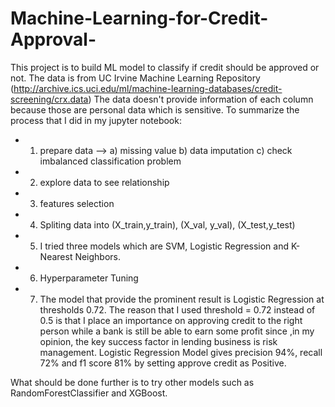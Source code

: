 # Machine-Learning-for-Credit-Approval-
This project is to build ML model to classify if credit should be approved or not.
The data is from UC Irvine Machine Learning Repository (http://archive.ics.uci.edu/ml/machine-learning-databases/credit-screening/crx.data)
The data doesn't provide information of each column because those are personal data which is sensitive.
To summarize the process that I did in my jupyter notebook:
- 1. prepare data  -->
       a) missing value
       b) data imputation
       c) check imbalanced classification problem
- 2. explore data to see relationship 
- 3. features selection
- 4. Spliting data into (X_train,y_train), (X_val, y_val), (X_test,y_test)
- 5. I tried three models which are SVM, Logistic Regression and K-Nearest Neighbors.
- 6. Hyperparameter Tuning
- 7. The model that provide the prominent result is Logistic Regression at thresholds 0.72. The reason that I used threshold = 0.72 instead of 0.5 is that I place an importance on approving credit to the right person while a bank is still be able to earn some profit since ,in my opinion, the key success factor in lending business is risk management. Logistic Regression Model gives precision 94%, recall 72% and f1 score 81% by setting approve credit as Positive.  

What should be done further is to try other models such as RandomForestClassifier and XGBoost. 

